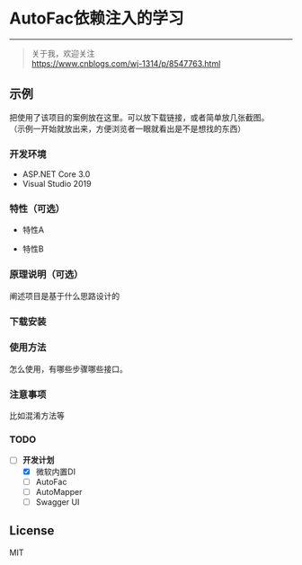 # AutoFac依赖注入的学习

-------------

> 关于我，欢迎关注  
https://www.cnblogs.com/wj-1314/p/8547763.html

## 示例

把使用了该项目的案例放在这里。可以放下载链接，或者简单放几张截图。  
（示例一开始就放出来，方便浏览者一眼就看出是不是想找的东西）

### 开发环境

+ ASP.NET Core 3.0
+ Visual Studio 2019

### 特性（可选）

- 特性A

- 特性B

### 原理说明（可选）

阐述项目是基于什么思路设计的

### 下载安装

### 使用方法

怎么使用，有哪些步骤哪些接口。

### 注意事项

比如混淆方法等

### TODO

- [ ] **开发计划**
  - [X] 微软内置DI
  - [ ] AutoFac
  - [ ] AutoMapper
  - [ ] Swagger UI

## License

MIT
